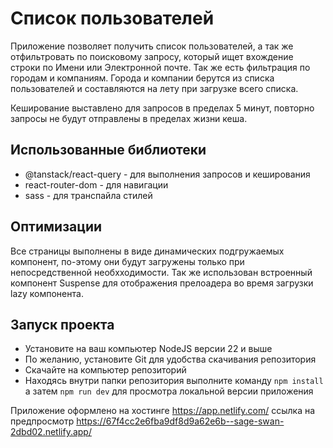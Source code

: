 # Список пользователей

Приложение позволяет получить список пользователей, а так же отфильтровать по поисковому запросу,
который ищет вхождение строки по Имени или Электронной почте. Так же есть фильтрация по городам
и компаниям. Города и компании берутся из списка пользователей и составляются на лету при загрузке всего списка.

Кеширование выставлено для запросов в пределах 5 минут, повторно запросы не будут отправлены в пределах жизни кеша.

## Использованные библиотеки

- @tanstack/react-query - для выполнения запросов и кеширования
- react-router-dom - для навигации
- sass - для транспайла стилей

## Оптимизации

Все страницы выполнены в виде динамических подгружаемых компонент,
по-этому они будут загружены только при непосредственной необхходимости.
Так же использован встроенный компонент Suspense для отображения прелоадера во время загрузки lazy компонента.

## Запуск проекта

- Установите на ваш компьютер NodeJS версии 22 и выше
- По желанию, установите Git для удобства скачивания репозитория
- Скачайте на компьютер репозиторий
- Находясь внутри папки репозитория выполните команду ```npm install``` а затем ```npm run dev``` для просмотра локальной версии приложения

Приложение оформлено на хостинге https://app.netlify.com/ ссылка на предпросмотр https://67f4cc2e6fba9df8d9a62e6b--sage-swan-2dbd02.netlify.app/